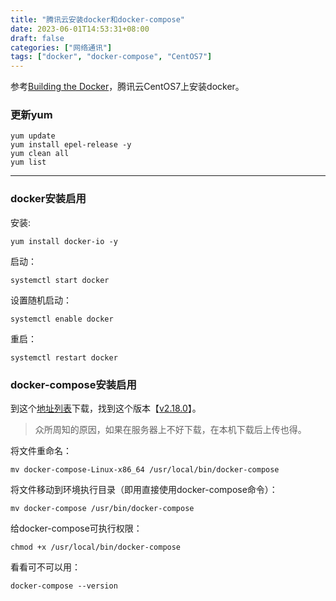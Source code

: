 ```yaml
---
title: "腾讯云安装docker和docker-compose"
date: 2023-06-01T14:53:31+08:00
draft: false
categories: ["网络通讯"]
tags: ["docker", "docker-compose", "CentOS7"]
---
```


参考[Building the Docker](https://www.tencentcloud.com/document/product/213/37516)，腾讯云CentOS7上安装docker。
### 更新yum
```
yum update
yum install epel-release -y
yum clean all
yum list
```
---
### docker安装启用
安装:
```
yum install docker-io -y
```
启动：
```
systemctl start docker
```
设置随机启动：
```
systemctl enable docker
```
重启：
```
systemctl restart docker
```
### docker-compose安装启用
到这个[地址列表](https://github.com/docker/compose/releases?after=1.27.0-rc2)下载，找到这个版本【[v2.18.0](https://github.com/docker/compose/releases/download/v2.18.0/docker-compose-linux-x86_64)】。
>众所周知的原因，如果在服务器上不好下载，在本机下载后上传也得。

将文件重命名：
```
mv docker-compose-Linux-x86_64 /usr/local/bin/docker-compose
```
将文件移动到环境执行目录（即用直接使用docker-compose命令）：
```
mv docker-compose /usr/bin/docker-compose
```
给docker-compose可执行权限：
```
chmod +x /usr/local/bin/docker-compose
```
看看可不可以用：
```
docker-compose --version
```
